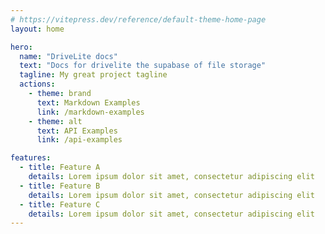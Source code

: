 ```yaml
---
# https://vitepress.dev/reference/default-theme-home-page
layout: home

hero:
  name: "DriveLite docs"
  text: "Docs for drivelite the supabase of file storage"
  tagline: My great project tagline
  actions:
    - theme: brand
      text: Markdown Examples
      link: /markdown-examples
    - theme: alt
      text: API Examples
      link: /api-examples

features:
  - title: Feature A
    details: Lorem ipsum dolor sit amet, consectetur adipiscing elit
  - title: Feature B
    details: Lorem ipsum dolor sit amet, consectetur adipiscing elit
  - title: Feature C
    details: Lorem ipsum dolor sit amet, consectetur adipiscing elit
---
```

